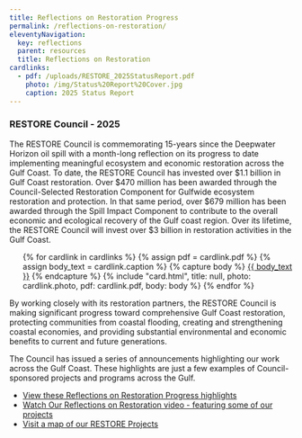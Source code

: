 ```yaml
---
title: Reflections on Restoration Progress
permalink: /reflections-on-restoration/
eleventyNavigation:
  key: reflections
  parent: resources
  title: Reflections on Restoration
cardlinks:
  - pdf: /uploads/RESTORE_2025StatusReport.pdf
    photo: /img/Status%20Report%20Cover.jpg
    caption: 2025 Status Report
---
```

 ### RESTORE Council - 2025

The RESTORE Council is commemorating 15-years since the Deepwater Horizon oil spill with a month-long reflection on its progress to date implementing meaningful ecosystem and economic restoration across the Gulf Coast. To date, the RESTORE Council has invested over $1.1 billion in Gulf Coast restoration. Over $470 million has been awarded through the Council-Selected Restoration Component for Gulfwide ecosystem restoration and protection. In that same period, over $679 million has been awarded through the Spill Impact Component to contribute to the overall economic and ecological recovery of the Gulf coast region.  Over its lifetime, the RESTORE Council will invest over $3 billion in restoration activities in the Gulf Coast.

<ul class="usa-card-group padding-y-3">
{% for cardlink in cardlinks %}
  {% assign pdf = cardlink.pdf %}
  {% assign body_text = cardlink.caption %}
  {% capture body %}
    <a href="{{ pdf }}" class="text-primary" target="_blank">{{ body_text }}</a>
  {% endcapture %}
  {% include "card.html", title: null, photo: cardlink.photo, pdf: cardlink.pdf, body: body %}
{% endfor %}
</ul>  

By working closely with its restoration partners, the RESTORE Council is making significant progress toward comprehensive Gulf Coast restoration, protecting communities from coastal flooding, creating and strengthening coastal economies, and providing substantial environmental and economic benefits to current and future generations. 

The Council has issued a series of announcements highlighting our work across the Gulf Coast. These highlights are just a few examples of Council-sponsored projects and programs across the Gulf. 

*   [View these Reflections on Restoration Progress highlights](/announcements/)
*   [Watch Our Reflections on Restoration video - featuring some of our projects](/announcements/2025/04/17/reflections-restoration-video/)
*   [Visit a map of our RESTORE Projects](/restore-projects)